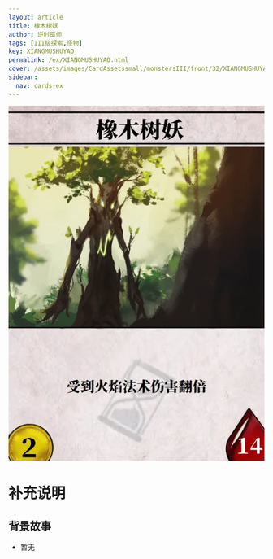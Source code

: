 ```yaml
---
layout: article
title: 橡木树妖
author: 逆时巫师
tags: [III级探索,怪物]
key: XIANGMUSHUYAO
permalink: /ex/XIANGMUSHUYAO.html
cover: /assets/images/CardAssetssmall/monstersIII/front/32/XIANGMUSHUYAO.webp
sidebar:
  nav: cards-ex
---
```

![](/assets/images/CardAssets/monstersIII/front/32/XIANGMUSHUYAO.webp)

# 补充说明



## 背景故事
* 暂无